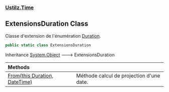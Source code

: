 ### [Ustilz.Time](Ustilz.Time.md 'Ustilz.Time')

## ExtensionsDuration Class

Classe d'extension de l'énumération [Duration](Ustilz.Time.Duration.md 'Ustilz.Time.Duration').

```csharp
public static class ExtensionsDuration
```

Inheritance [System.Object](https://docs.microsoft.com/en-us/dotnet/api/System.Object 'System.Object') &#129106; ExtensionsDuration

| Methods | |
| :--- | :--- |
| [From(this Duration, DateTime)](Ustilz.Time.ExtensionsDuration.From(thisUstilz.Time.Duration,System.DateTime).md 'Ustilz.Time.ExtensionsDuration.From(this Ustilz.Time.Duration, System.DateTime)') | Méthode calcul de projection d'une date. |
